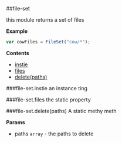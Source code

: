 <a name="module_file-set"></a>
##file-set

this module returns a set of files

  
**Example**  
```js
var cowFiles = FileSet("cow/*");
```
**Contents**  
* [instie](#module_file-set#instie)
* [files](#module_file-set#files)
* [delete(paths)](#module_file-set#delete)

<a name="module_file-set#instie"></a>
###file-set.instie
an instance ting

  
<a name="module_file-set#files"></a>
###file-set.files
the static property

  
<a name="module_file-set#delete"></a>
###file-set.delete(paths)
A static methy meth

**Params**

- paths `array` - the paths to delete

